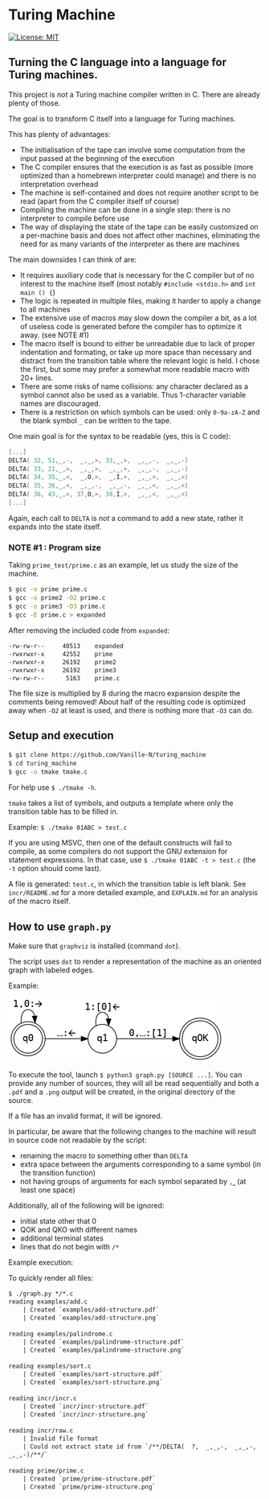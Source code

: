 # Turing Machine

[![License: MIT](https://img.shields.io/badge/License-MIT-yellow.svg)](https://opensource.org/licenses/MIT)

## Turning the C language into a language for Turing machines.

This project is *not* a Turing machine compiler written in C. There are already plenty of those.

The goal is to transform C itself into a language for Turing machines.

This has plenty of advantages:
- The initialisation of the tape can involve some computation from the input passed at the beginning of the execution
- The C compiler ensures that the execution is as fast as possible (more optimized than a homebrewn interpreter could manage) and there is no interpretation overhead
- The machine is self-contained and does not require another script to be read (apart from the C compiler itself of course)
- Compiling the machine can be done in a single step: there is no interpreter to compile before use
- The way of displaying the state of the tape can be easily customized on a per-machine basis and does not affect other machines, eliminating the need for as many variants of the interpreter as there are machines

The main downsides I can think of are:
- It requires auxiliary code that is necessary for the C compiler but of no interest to the machine itself (most notably `#include <stdio.h>` and `int main () {`)
- The logic is repeated in multiple files, making it harder to apply a change to all machines
- The extensive use of macros may slow down the compiler a bit, as a lot of useless code is generated before the compiler has to optimize it away. (see NOTE #1)
- The macro itself is bound to either be unreadable due to lack of proper indentation and formating, or take up more space than necessary and distract from the transition table where the relevant logic is held. I chose the first, but some may prefer a somewhat more readable macro with 20+ lines.
- There are some risks of name collisions: any character declared as a symbol cannot also be used as a variable. Thus 1-character variable names are discouraged.
- There is a restriction on which symbols can be used: only `0-9a-zA-Z` and the blank symbol `_` can be written to the tape.


One main goal is for the syntax to be readable (yes, this is C code):
```c
[...]
DELTA( 32, 51,_,-,  _,_,>, 33,_,>,  _,_,-,  _,_,-)
DELTA( 33, 21,_,>,  _,_,>,  _,_,>,  _,_,-,  _,_,-)
DELTA( 34, 35,_,<,  _,O,>,  _,I,>,  _,_,>,  _,_,>)
DELTA( 35, 36,_,<,  _,_,-,  _,_,-,  _,_,<,  _,_,<)
DELTA( 36, 43,_,>, 37,O,>, 38,I,>,  _,_,<,  _,_,<)
[...]
```

Again, each call to `DELTA` is *not* a command to add a new state, rather it expands into the state itself.

### NOTE #1 : Program size
Taking `prime_test/prime.c` as an example, let us study the size of the machine.

```bash
$ gcc -o prime prime.c
$ gcc -o prime2 -O2 prime.c
$ gcc -o prime3 -O3 prime.c
$ gcc -E prime.c > expanded
```

After removing the included code from `expanded`:
```
-rw-rw-r--     40513    expanded
-rwxrwxr-x     42552    prime
-rwxrwxr-x     26192    prime2
-rwxrwxr-x     26192    prime3
-rw-rw-r--      5163    prime.c
```

The file size is multiplied by 8 during the macro expansion despite the comments being removed! About half of the resulting code is optimized away when `-O2` at least is used, and there is nothing more that `-O3` can do.


## Setup and execution

```bash
$ git clone https://github.com/Vanille-N/turing_machine
$ cd turing_machine
$ gcc -o tmake tmake.c
```

For help use `$ ./tmake -h`.

`tmake` takes a list of symbols, and outputs a template where only the transition table has to be filled in.

Example: `$ ./tmake 01ABC > test.c`

If you are using MSVC, then one of the default constructs will fail to compile, as some compilers do not support the GNU extension for statement expressions. In that case, use `$ ./tmake 01ABC -t > test.c` (the `-t` option should come last).

A file is generated: `test.c`, in which the transition table is left blank. See `incr/README.md` for a more detailed example, and `EXPLAIN.md` for an analysis of the macro itself.

## How to use `graph.py`

Make sure that `graphviz` is installed (command `dot`).

The script uses `dot` to render a representation of the machine as an oriented graph with labeled edges.

Example:

<img src="incr/incr-structure.png" size=300>

To execute the tool, launch `$ python3 graph.py [SOURCE ...]`. You can provide any number of sources, they will all be read sequentially and both a `.pdf` and a `.png` output will be created, in the original directory of the source.

If a file has an invalid format, it will be ignored.

In particular, be aware that the following changes to the machine will result in source code not readable by the script:
- renaming the macro to something other than `DELTA`
- extra space between the arguments corresponding to a same symbol (in the transition function)
- not having groups of arguments for each symbol separated by `,⎵` (at least one space)

Additionally, all of the following will be ignored:
- initial state other that 0
- QOK and QKO with different names
- additional terminal states
- lines that do not begin with `/*`


Example execution:

To quickly render all files:
```
$ ./graph.py */*.c
reading examples/add.c
    | Created `examples/add-structure.pdf`
    | Created `examples/add-structure.png`

reading examples/palindrome.c
    | Created `examples/palindrome-structure.pdf`
    | Created `examples/palindrome-structure.png`

reading examples/sort.c
    | Created `examples/sort-structure.pdf`
    | Created `examples/sort-structure.png`

reading incr/incr.c
    | Created `incr/incr-structure.pdf`
    | Created `incr/incr-structure.png`

reading incr/raw.c
    | Invalid file format
    | Could not extract state id from `/**/DELTA(  ?,  _,_,-,  _,_,-,  _,_,-)/**/`

reading prime/prime.c
    | Created `prime/prime-structure.pdf`
    | Created `prime/prime-structure.png`
```
